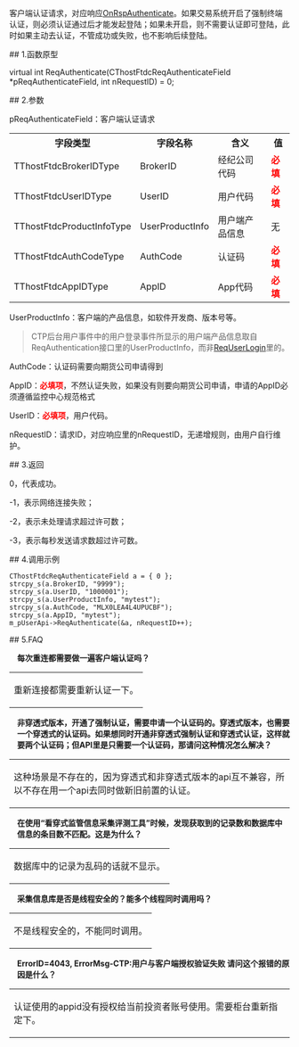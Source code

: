 <p>客户端认证请求，对应响应<a href="../../CTHOSTFTDCTRADERAPI/ONRSPAUTHENTICATE/">OnRspAuthenticate</a>。如果交易系统开启了强制终端认证，则必须认证通过后才能发起登陆；如果未开启，则不需要认证即可登陆，此时如果主动去认证，不管成功或失败，也不影响后续登陆。</p>
<span class="anchor" id="54a4b365-314f-4b90-b465-bf19a53f3bdc"></span>
## 1.函数原型
<p>virtual int ReqAuthenticate(CThostFtdcReqAuthenticateField *pReqAuthenticateField, int nRequestID) = 0;</p>
<span class="anchor" id="1513447e-fc2e-4b5b-8da1-adf07919ade0"></span>
## 2.参数
<p>pReqAuthenticateField：客户端认证请求</p>
<table><tr><th style="TEXT-ALIGN: center;">字段类型</th><th style="TEXT-ALIGN: center;">字段名称</th><th style="TEXT-ALIGN: center;">含义</th><th style="TEXT-ALIGN: center;">值</th></tr><tr><td style="TEXT-ALIGN: left;">TThostFtdcBrokerIDType</td>
<td style="TEXT-ALIGN: left;">BrokerID</td>
<td style="TEXT-ALIGN: left;">经纪公司代码</td>
<td style="TEXT-ALIGN: left;"><strong><font color="#FF0000">必填</font></strong></td>
</tr>
<tr><td style="TEXT-ALIGN: left;">TThostFtdcUserIDType</td>
<td style="TEXT-ALIGN: left;">UserID</td>
<td style="TEXT-ALIGN: left;">用户代码</td>
<td style="TEXT-ALIGN: left;"><strong><font color="#FF0000">必填</font></strong></td>
</tr>
<tr><td style="TEXT-ALIGN: left;">TThostFtdcProductInfoType</td>
<td style="TEXT-ALIGN: left;">UserProductInfo</td>
<td style="TEXT-ALIGN: left;">用户端产品信息</td>
<td style="TEXT-ALIGN: left;">无</td>
</tr>
<tr><td style="TEXT-ALIGN: left;">TThostFtdcAuthCodeType</td>
<td style="TEXT-ALIGN: left;">AuthCode</td>
<td style="TEXT-ALIGN: left;">认证码</td>
<td style="TEXT-ALIGN: left;"><strong><font color="#FF0000">必填</font></strong></td>
</tr>
<tr><td style="TEXT-ALIGN: left;">TThostFtdcAppIDType</td>
<td style="TEXT-ALIGN: left;">AppID</td>
<td style="TEXT-ALIGN: left;">App代码</td>
<td style="TEXT-ALIGN: left;"><strong><font color="#FF0000">必填</font></strong></td>
</tr>
</table>
<p>UserProductInfo：客户端的产品信息，如软件开发商、版本号等。</p>
<blockquote>
<p>CTP后台用户事件中的用户登录事件所显示的用户端产品信息取自ReqAuthentication接口里的UserProductInfo，而非<a href="../../../HQJK/CTHOSTFTDCMDAPI/REQUSERLOGIN/">ReqUserLogin</a>里的。</p>
</blockquote>
<p>AuthCode：认证码需要向期货公司申请得到</p>
<p>AppID：<strong><font color="#FF0000">必填项</font></strong>，不然认证失败，如果没有则要向期货公司申请，申请的AppID必须遵循监控中心规范格式</p>
<p>UserID：<strong><font color="#FF0000">必填项</font></strong>，用户代码。</p>
<p>nRequestID：请求ID，对应响应里的nRequestID，无递增规则，由用户自行维护。</p>
<span class="anchor" id="83f6383b-8cd6-446b-9684-2d33b6fc3a4d"></span>
## 3.返回
<p>0，代表成功。</p>
<p>-1，表示网络连接失败；</p>
<p>-2，表示未处理请求超过许可数；</p>
<p>-3，表示每秒发送请求数超过许可数。</p>
<span class="anchor" id="cf7573e7-fdac-4b35-85e5-402bd45f7318"></span>
## 4.调用示例
<pre><code>CThostFtdcReqAuthenticateField a = { 0 };
strcpy_s(a.BrokerID, "9999");
strcpy_s(a.UserID, "1000001");
strcpy_s(a.UserProductInfo, "mytest");
strcpy_s(a.AuthCode, "MLX0LEA4L4UPUCBF"); 
strcpy_s(a.AppID, "mytest");
m_pUserApi-&gt;ReqAuthenticate(&amp;a, nRequestID++);
</code></pre>
<span class="anchor" id="67bcc326-a813-4c65-9283-52c4c308da4d"></span>
## 5.FAQ
<p><div class="region_i"><p class="region_header" id="region_header_1" style="padding-left: 1em;font-weight : bold;text-indent: 0px;text-align: left;">每次重连都需要做一遍客户端认证吗？</p><div class="region_panel" id="region_panel_1" style="display:block;"><table><tr><td>
<p>重新连接都需要重新认证一下。</p>
</td></tr></table>
</div><p class="region_tail" id="region_tail_1" style="border-top-color:transparent;border-bottom-width:0;"></p></div></p>
<p><div class="region_i"><p class="region_header" id="region_header_2" style="padding-left: 1em;font-weight : bold;text-indent: 0px;text-align: left;">非穿透式版本，开通了强制认证，需要申请一个认证码的。穿透式版本，也需要一个穿透式的认证码。如果想同时开通非穿透式强制认证和穿透式认证，这样就要两个认证码；但API里是只需要一个认证码，那请问这种情况怎么解决？</p><div class="region_panel" id="region_panel_2" style="display:block;"><table><tr><td>
<p>这种场景是不存在的，因为穿透式和非穿透式版本的api互不兼容，所以不存在用一个api去同时做新旧前置的认证。</p>
</td></tr></table>
</div><p class="region_tail" id="region_tail_2" style="border-top-color:transparent;border-bottom-width:0;"></p></div></p>
<p><div class="region_i"><p class="region_header" id="region_header_3" style="padding-left: 1em;font-weight : bold;text-indent: 0px;text-align: left;">在使用“看穿式监管信息采集评测工具”时候，发现获取到的记录数和数据库中信息的条目数不匹配。这是为什么？</p><div class="region_panel" id="region_panel_3" style="display:block;"><table><tr><td>
<p>数据库中的记录为乱码的话就不显示。</p>
</td></tr></table>
</div><p class="region_tail" id="region_tail_3" style="border-top-color:transparent;border-bottom-width:0;"></p></div></p>
<p><div class="region_i"><p class="region_header" id="region_header_4" style="padding-left: 1em;font-weight : bold;text-indent: 0px;text-align: left;">采集信息库是否是线程安全的？能多个线程同时调用吗？</p><div class="region_panel" id="region_panel_4" style="display:block;"><table><tr><td>
<p>不是线程安全的，不能同时调用。</p>
</td></tr></table>
</div><p class="region_tail" id="region_tail_4" style="border-top-color:transparent;border-bottom-width:0;"></p></div></p>
<p><div class="region_i"><p class="region_header" id="region_header_5" style="padding-left: 1em;font-weight : bold;text-indent: 0px;text-align: left;">ErrorID=4043, ErrorMsg-CTP:用户与客户端授权验证失败 请问这个报错的原因是什么？</p><div class="region_panel" id="region_panel_5" style="display:block;"><table><tr><td>
<p>认证使用的appid没有授权给当前投资者账号使用。需要柜台重新指定下。</p>
</td></tr></table>
</div><p class="region_tail" id="region_tail_5" style="border-top-color:transparent;border-bottom-width:0;"></p></div></p>
